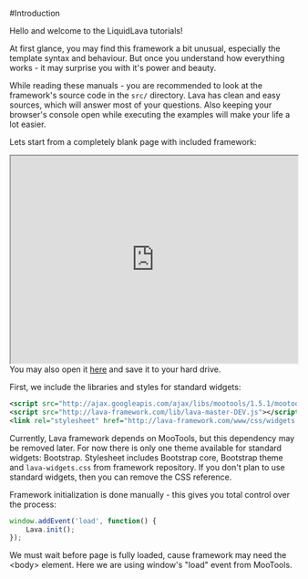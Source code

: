
#Introduction

Hello and welcome to the LiquidLava tutorials!

At first glance, you may find this framework a bit unusual, especially the template syntax and behaviour. 
But once you understand how everything works - it may surprise you with it's power and beauty.

While reading these manuals - you are recommended to look at the framework's source code 
in the `src/` directory. Lava has clean and easy sources, which will answer most of your questions.
Also keeping your browser's console open while executing the examples will make your life a lot easier.

Lets start from a completely blank page with included framework:
<iframe style="height: 26em; width: 100%" src="http://embed.plnkr.co/S9wbHK/index.html"></iframe>
You may also open it <a href="/www/demos/blank.html" target="_blank">here</a> and save it to your hard drive.

First, we include the libraries and styles for standard widgets:

```xml
<script src="http://ajax.googleapis.com/ajax/libs/mootools/1.5.1/mootools-yui-compressed.js"></script>
<script src="http://lava-framework.com/lib/lava-master-DEV.js"></script>
<link rel="stylesheet" href="http://lava-framework.com/www/css/widgets.css" />
```

Currently, Lava framework depends on MooTools, but this dependency may be removed later.
For now there is only one theme available for standard widgets: Bootstrap.
Stylesheet includes Bootstrap core, Bootstrap theme and `lava-widgets.css` from framework repository. 
If you don't plan to use standard widgets, then you can remove the CSS reference.

Framework initialization is done manually - this gives you total control over the process:

```javascript
window.addEvent('load', function() {
	Lava.init();
});
```

We must wait before page is fully loaded, cause framework may need the &lt;body&gt; element.
Here we are using window's "load" event from MooTools.
